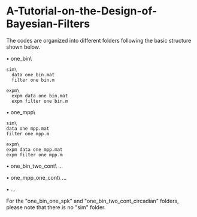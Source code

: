 # A-Tutorial-on-the-Design-of-Bayesian-Filters

The codes are organized into different folders following the basic structure shown below.

• one_bin\ 

    sim\
      data one bin.mat 
      filter one bin.m
      
    expm\
      expm data one bin.mat
      expm filter one bin.m 
  
• one_mpp\ 

    sim\
    data one mpp.mat
    filter one mpp.m 
    
    expm\
    expm data one mpp.mat 
    expm filter one mpp.m
  
• one_bin_two_cont\ ...

• one_mpp_one_cont\ ...

• ...

For the "one_bin_one_spk" and "one_bin_two_cont_circadian" folders, please note that there is no "sim" folder.
